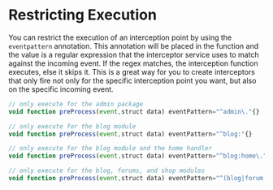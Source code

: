 # Restricting Execution

You can restrict the execution of an interception point by using the `eventpattern` annotation. This annotation will be placed in the function and the value is a regular expression that the interceptor service uses to match against the incoming event. If the regex matches, the interception function executes, else it skips it. This is a great way for you to create interceptors that only fire not only for the specific interception point you want, but also on the specific incoming event.

```javascript
// only execute for the admin package
void function preProcess(event,struct data) eventPattern="^admin\."{}

// only execute for the blog module
void function preProcess(event,struct data) eventPattern="^blog:"{}

// only execute for the blog module and the home handler
void function preProcess(event,struct data) eventPattern="^blog:home\."{}

// only execute for the blog, forums, and shop modules
void function preProcess(event,struct data) eventPattern="^(blog|forum|shop):"{}
```

